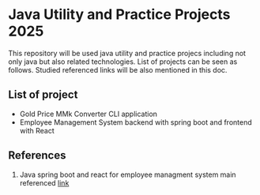 # Java Utility and Practice Projects 2025

This repository will be used java utility and practice projecs including not only java but also related technologies.
List of projects can be seen as follows. Studied referenced links will be also mentioned in this doc.

## List of project

- Gold Price MMk Converter CLI application
- Employee Management System backend with spring boot and frontend with React


## References

1. Java spring boot and react for employee managment system main referenced [link](https://youtube.com/playlist?list=PLGRDMO4rOGcNLnW1L2vgsExTBg-VPoZHr&si=DI-xAYf3b1YSsp7Q)

